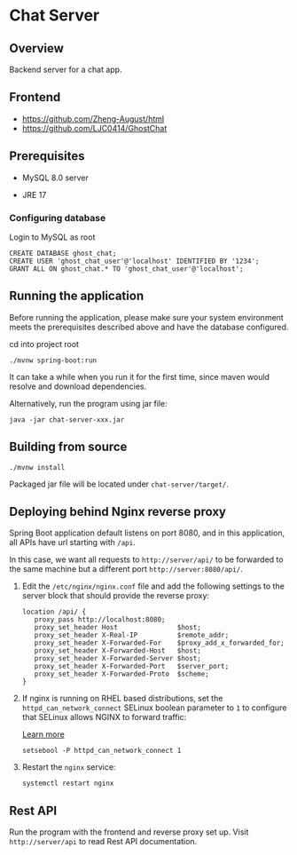 # Chat Server

## Overview

Backend server for a chat app.

## Frontend

- https://github.com/Zheng-August/html
- https://github.com/LJC0414/GhostChat

## Prerequisites

- MySQL 8.0 server

- JRE 17

### Configuring database

Login to MySQL as root

```mysql
CREATE DATABASE ghost_chat;
CREATE USER 'ghost_chat_user'@'localhost' IDENTIFIED BY '1234';
GRANT ALL ON ghost_chat.* TO 'ghost_chat_user'@'localhost';
```

## Running the application

Before running the application, please make sure your system environment meets the prerequisites described above and have the database configured.

cd into project root

```shell
./mvnw spring-boot:run
```

It can take a while when you run it for the first time, since maven would resolve and download dependencies.

Alternatively, run the program using jar file:

```shell
java -jar chat-server-xxx.jar
```

## Building from source

```shell
./mvnw install
```

Packaged jar file will be located under `chat-server/target/`.

## Deploying behind Nginx reverse proxy

Spring Boot application default listens on port 8080, and in this application, all APIs have url starting with `/api`.

In this case, we want all requests to `http://server/api/` to be forwarded to the same machine but a different port `http://server:8080/api/`.

1. Edit the `/etc/nginx/nginx.conf` file and add the following settings to the server block that should provide the reverse proxy:
   
   ```nginx
   location /api/ {
      proxy_pass http://localhost:8080;
      proxy_set_header Host               $host;
      proxy_set_header X-Real-IP          $remote_addr;
      proxy_set_header X-Forwarded-For    $proxy_add_x_forwarded_for;
      proxy_set_header X-Forwarded-Host   $host;
      proxy_set_header X-Forwarded-Server $host;
      proxy_set_header X-Forwarded-Port   $server_port;
      proxy_set_header X-Forwarded-Proto  $scheme;
   }
   ```

2. If nginx is running on RHEL based distributions, set the `httpd_can_network_connect` SELinux boolean parameter to `1` to configure that SELinux allows NGINX to forward traffic:
   
   [Learn more](https://access.redhat.com/documentation/en-us/red_hat_enterprise_linux/9/html/deploying_web_servers_and_reverse_proxies/setting-up-and-configuring-nginx_deploying-web-servers-and-reverse-proxies#configuring-nginx-as-a-reverse-proxy-for-the-http-traffic_setting-up-and-configuring-nginx)
   
   ```shell
   setsebool -P httpd_can_network_connect 1
   ```

3. Restart the `nginx` service:
   
   ```shell
   systemctl restart nginx
   ```

## Rest API

Run the program with the frontend and reverse proxy set up. Visit `http://server/api` to read Rest API documentation.
